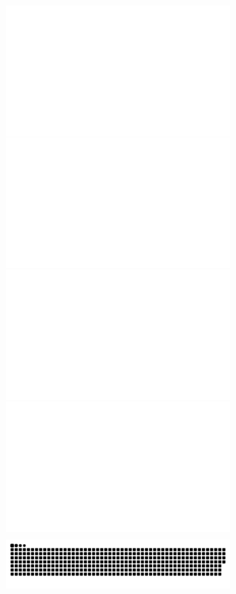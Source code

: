 ![](https://raw.githubusercontent.com/manimirjavadi/github-stats/master/generated/overview.svg#gh-dark-mode-only)
![](https://raw.githubusercontent.com/manimirjavadi/github-stats/master/generated/overview.svg#gh-light-mode-only)
![](https://raw.githubusercontent.com/manimirjavadi/github-stats/master/generated/languages.svg#gh-dark-mode-only)
![](https://raw.githubusercontent.com/manimirjavadi/github-stats/master/generated/languages.svg#gh-light-mode-only)

![Snake animation](https://github.com/manimirjavadi/manimirjavadi/blob/output/github-contribution-grid-snake.svg)
